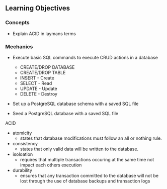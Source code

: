 ## Learning Objectives

### Concepts
- Explain ACID in laymans terms

### Mechanics
- Execute basic SQL commands to execute CRUD actions in a database
  - CREATE/DROP DATABASE
  - CREATE/DROP TABLE
  - INSERT - Create
  - SELECT - Read
  - UPDATE - Update
  - DELETE - Destroy

- Set up a PostgreSQL database schema with a saved SQL file
- Seed a PostgreSQL database with a saved SQL file


ACID
- atomicity
  - states that database modifications must follow an all or nothing rule.
- consistency
  - states that only valid data will be written to the database.
- isoloation
  - requires that multiple transactions occuring at the same time not impact each others execution
- durability
  - ensures that any transaction committed to the database will not be lost through the use of database backups and transaction logs
